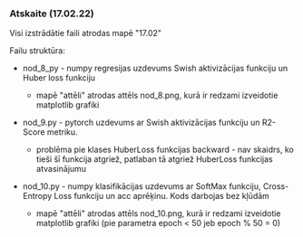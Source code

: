 ### Atskaite (17.02.22)

Visi izstrādātie faili atrodas mapē "17.02"

Failu struktūra:

- nod_8_py - numpy regresijas uzdevums Swish aktivizācijas funkciju un Huber loss funkciju
  - mapē "attēli" atrodas attēls nod_8.png, kurā ir redzami izveidotie matplotlib grafiki

- nod_9.py - pytorch uzdevums ar Swish aktivizācijas funkciju un R2-Score metriku.
  - problēma pie klases HuberLoss funkcijas backward - nav skaidrs, ko tieši šī funkcija atgriež, patlaban tā atgriež HuberLoss funkcijas atvasinājumu

- nod_10.py - numpy klasifikācijas uzdevums ar SoftMax funkciju, Cross-Entropy Loss funkciju un acc aprēķinu. Kods darbojas bez kļūdām
  - mapē "attēli" atrodas attēls nod_10.png, kurā ir redzami izveidotie matplotlib grafiki (pie parametra epoch < 50 jeb epoch % 50 = 0)